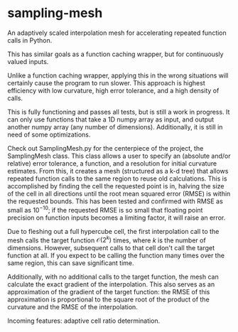 # sampling-mesh
An adaptively scaled interpolation mesh for accelerating repeated function calls in Python.

This has similar goals as a function caching wrapper, but for continuously valued inputs.

Unlike a function caching wrapper, applying this in the wrong situations will certainly cause the program to run slower. This approach is highest efficiency with low curvature, high error tolerance, and a high density of calls.

This is fully functioning and passes all tests, but is still a work in progress. It can only use functions that take a 1D numpy array as input, and output another numpy array (any number of dimensions). Additionally, it is still in need of some optimizations.

Check out SamplingMesh.py for the centerpiece of the project, the SamplingMesh class. This class allows a user to specify an (absolute and/or relative) error tolerance, a function, and a resolution for initial curvature estimates. From this, it creates a mesh (structured as a k-d tree) that allows repeated function calls to the same region to reuse old calculations. This is accomplished by finding the cell the requested point is in, halving the size of the cell in all directions until the root mean squared error (RMSE) is within the requested bounds. This has been tested and confirmed with RMSE as small as $10^{-10}$; if the requested RMSE is so small that floating point precision on function inputs becomes a limiting factor, it will raise an error.

Due to fleshing out a full hypercube cell, the first interpolation call to the mesh calls the target function $\mathcal{O} \left(2^{k}\right)$ times, where $k$ is the number of dimensions. However, subsequent calls to that cell don't call the target function at all. If you expect to be calling the function many times over the same region, this can save significant time.

Additionally, with no additional calls to the target function, the mesh can calculate the exact gradient of the interpolation. This also serves as an approximation of the gradient of the target function: the RMSE of this approximation is proportional to the square root of the product of the curvature and the RMSE of the interpolation.

Incoming features: adaptive cell ratio determination.
